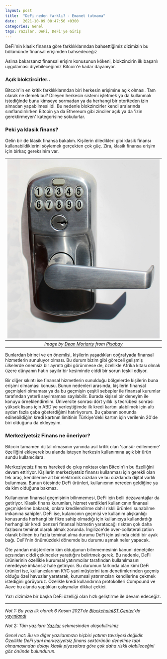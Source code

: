 ```yaml
---
layout: post
title:  "DeFi neden farklı? - Emanet tutmama"
date:   2021-10-09 08:47:56 +0300
categories: Genel
tags: Yazılar, DeFi, DeFi'ye Giriş
---
```


DeFi'nin klasik finansa göre farklılıklarından bahsettiğimiz dizimizin bu bölümünde finansal erişimden bahsedeceğiz 

Aslına bakarsanız finansal erişim konusunun kökeni, blokzincirin ilk başarılı uygulaması diyebileceğimiz Bitcoin'e kadar dayanıyor. 

### Açık blokzircirler.. 

Bitcoin'in en kritik farklılıklarından biri herkesin erişimine açık olması. Tam olarak ne demek bu? Dileyen herkesin sistemi işletmek ya da kullanmak istediğinde bunu kimseye sormadan ya da herhangi bir otoriteden izin almadan yapabilmesi idi. Bu nedenle blokzincirler kendi aralarında sınıflandırılırken Bitcoin ya da Ethereum gibi zinciler açık ya da 'izin gerektirmeyen' kategorisine sokulurlar. 

### Peki ya klasik finans?

Gelin bir de klasik finansa bakalım. Kişilerin diledikleri gibi klasik finansı kullanabildiklerini söylemek gerçekten çok güç. Zira, klasik finansa erişim için birkaç gereksinim var. 

| ![diamonds](/assets/lock-g5750bbffd_800.jpg)|
|:--:| 
| *Image by [Dean Moriarty](https://pixabay.com/users/terimakasih0-624267/) from [Pixabay](https://pixabay.com/)*|


Bunlardan birinci ve en önemlisi, kişilerin yaşadıkları coğrafyada finansal hizmetlerin sunuluyor olması.  Bu durum bizim gibi göreceli gelişmiş ülkelerde önemsiz bir ayrıntı gibi görünmese de, özellikle Afrika kıtası olmak üzere dünyanın hatırı sayılır bir kesiminde ciddi bir sorun teşkil ediyor.  

Bir diğer sıkıntı ise finansal hizmetlerin sunulduğu bölgelerde kişilerin buna erişimi olmaması konusu. Bunun nedenleri arasında, kişilerin finansal geçmişleri olmaması ya da bu geçmişin çeşitli sebepler ile finansal kurumlar tarafından yeterli sayılmaması sayılabilir. Burada kişisel bir deneyim ile konuyu örneklendirelim. Üniversite sonrası dört yıllık iş tecrübesi sonrası yüksek lisans için ABD'ye yerleştiğimde ilk kredi kartını alabilmek için altı aydan fazla çaba gösterdiğimi hatırlıyorum. Bu çabanın sonunda edinebildiğim kredi kartının limitinin Türkiye'deki kartım için verilenin 20'de biri olduğunu da ekleyeyim. 

### Merkeziyetsiz Finans ne öneriyor?

Bitcoin tamamen dijital olmasının yanında asıl kritik olan  'sansür edilememe' özelliğini ekleyerek bu alanda isteyen herkesin kullanımına açık bir ürün sundu kullanıcılara. 

Merkeziyetsiz finans hareketi de çıkış noktası olan Bitcoin'in bu özelliğini devam ettiriyor. Kişilerin merkeziyetsiz finansı kullanması için gerekli olan tek araç, kendilerine ait bir elektronik cüzdan ve bu cüzdanda dijital varlık bulunması. Bunun ötesinde DeFi ürünleri, kullanıcının nereden geldiğine ya da kim olduğuna bakmaz.

Kullanıcının finansal geçmişinin bilinmemesi, DeFi için belli dezavantajlar da getiriyor. Klasik finans kurumları, hizmet verdikleri kullanıcının finansal geçmişlerine bakarak, onlara kredilendirme dahil riskli ürünleri sunabilme imkanına sahipler. DeFi ise, kulanıcının geçmişi ve kullanım alışkanlığı konusunda herhangi bir fikre sahip olmadığı için kullanıcıya kullandırdığı herhangi bir kredi benzeri finansal hizmetin yaratacağı riskten çok daha fazlasını teminat olarak almak zorunda. İngilizce'de over-collateralization olarak bilinen bu fazla teminat alma durumu DeFi için aslında ciddi bir ayak bağı. DeFi'nin önümüzdeki dönemde bu durumu aşmak neler yapacak. 

Öte yandan müşterilerin kim olduğunun bilinmemesinin kanuni denetçiler açısından ciddi çekinceler yarattığını belirtmek gerek. Bu nedenle, DeFi ürünlerinin özellikle kurumsal yatırımcılar tarafından kullanılmasını neredeyse imkansız hale getiriyor. Bu durumun farkında olan kimi DeFi ürünleri ise, kullanıcılarının KYC yani müşterini tanı denetimlerinden geçmiş olduğu özel havuzlar yaratarak, kurumsal yatırımcıları kendilerine çekmek istediğini görüyoruz. Özelikle kredi kullandırma protokolleri Compound ve Aave bu alanda yaptıkları çalışmalar dikkat çekici. 

Yazı dizimize bir başka DeFi özelliği olan hızlı geliştirme ile devam edeceğiz. 

---

*Not 1: Bu yazı ilk olarak 6 Kasım 2021'de [BlockchainIST Center](https://medium.com/blockchainist-center)'da [yayınlandı]()*

*Not 2: Tüm yazılara [Yazılar](/articles/) sekmesinden ulaşabilirsiniz*

*Genel not: Bu ve diğer yazılarımızın hiçbiri yatırım tavsiyesi değildir. Özellikle DeFi yani merkeziyetsiz finans sektörünün denetime tabi olmamasından dolayı klasik piyasalara göre çok daha riskli olabileceğini göz önünde bulundurun.* 
